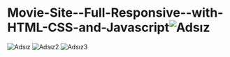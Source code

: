 # Movie-Site--Full-Responsive--with-HTML-CSS-and-Javascript![Adsız](https://user-images.githubusercontent.com/93832227/212327686-dfd0ac63-ff6f-42ef-b9db-6387ef8dae2d.png)
![Adsız](https://user-images.githubusercontent.com/93832227/212327752-585a4d81-67da-41e1-b312-622a20f137bb.png)
![Adsız2](https://user-images.githubusercontent.com/93832227/212327770-1a47592e-f7e8-4334-8edf-e9e5c01d9944.png)
![Adsız3](https://user-images.githubusercontent.com/93832227/212327784-d7d4c6ec-4093-4ffb-a496-a5beac7e8819.png)
